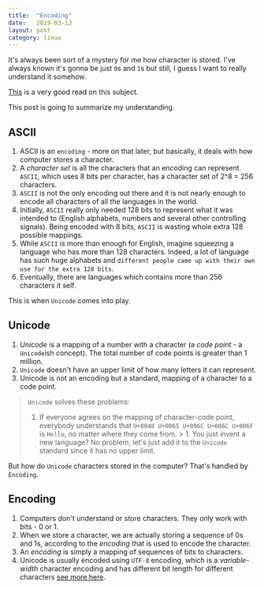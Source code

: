 ```yaml
---
title:  "Encoding"
date:   2019-03-13
layout: post
category: linux
---
```

It's always been sort of a mystery for me how character is stored. I've always known it's gonna be just `0`s and `1`s but still, I guess I want to really understand it somehow.

[This](https://www.joelonsoftware.com/2003/10/08/the-absolute-minimum-every-software-developer-absolutely-positively-must-know-about-unicode-and-character-sets-no-excuses/) is a very good read on this subject. 

This post is going to summarize my understanding.

## ASCII
1. ASCII is an `encoding` - more on that later, but basically, it deals with how computer stores a character.
4. A *character set* is all the characters that an encoding can represent. `ASCII`, which uses 8 bits per character, has a character set of 2^8 = 256 characters.
5. `ASCII` is not the only encoding out there and it is not nearly enough to encode all characters of all the languages in the world.
6. Initially, `ASCII` really only needed 128 bits to represent what it was intended to (English alphabets, numbers and several other controlling signals). Being encoded with 8 bits, `ASCII` is wasting whole extra 128 possible mappings.
7. While `ASCII` is more than enough for English, imagine squeezing a language who has more than 128 characters. Indeed, a lot of language has such huge alphabets and `different people came up with their own use for the extra 128 bits`.  
8. Eventually, there are languages which contains more than 256 characters it self.

This is when `Unicode` comes into play.

## Unicode
1. *Unicode* is a mapping of a number with a character (a *code point* - a `Unicode`ish concept). The total number of code points is greater than 1 million.
7. `Unicode` doesn't have an upper limit of how many letters it can represent.
7. Unicode is not an encoding but a standard, mapping of a character to a code point. 

> `Unicode` solves these problems:
  > 1. If everyone agrees on the mapping of character-code point, everybody understands that `U+0048 U+0065 U+006C U+006C U+006F` is `Hello`, no matter where they come from.
	> 1. You just invent a new language? No problem, let's just add it to the `Unicode` standard since it has no upper limit.

But how do `Unicode` characters stored in the computer? That's handled by `Encoding`.

## Encoding

1. Computers don't understand or store characters. They only work with bits - 0 or 1.
2. When we store a character, we are actually storing a sequence of 0s and 1s, according to the *encoding* that is used to encode the character.
3. An *encoding* is simply a mapping of sequences of bits to  characters.
4. Unicode is usually encoded using `UTF-8` encoding, which is a *variable-width* character encoding and has different bit length for different characters [see more here](https://en.wikipedia.org/wiki/UTF-8#Description).


